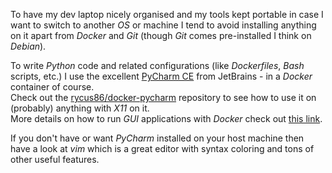 To have my dev laptop nicely organised and my tools kept portable in case I want to
switch to another *OS* or machine I tend to avoid installing anything on it 
apart from *Docker* and *Git* (though *Git* comes pre-installed I think on *Debian*).

To write *Python* code and related configurations (like *Dockerfiles*, *Bash* scripts, etc.)
I use the excellent [PyCharm CE](https://www.jetbrains.com/pycharm/) from JetBrains - 
in a *Docker* container of course.  
Check out the [rycus86/docker-pycharm](https://github.com/rycus86/docker-pycharm) 
repository to see how to use it on (probably) anything with *X11* on it.  
More details on how to run *GUI* applications with *Docker* check out 
[this link](https://blog.jessfraz.com/post/docker-containers-on-the-desktop/).

If you don't have or want *PyCharm* installed on your host machine then
have a look at *vim* which is a great editor with syntax coloring and 
tons of other useful features.
